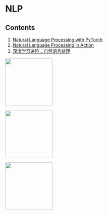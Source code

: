 # NLP

## Contents

1. [Natural Language Processing with PyTorch](https://github.com/JPL-JUNO/NLP/tree/main/NLPP)
2. [Natural Language Processing in Action](https://github.com/JPL-JUNO/NLP/tree/main/NLPA)
3. [深度学习进阶：自然语言处理](https://github.com/JPL-JUNO/NLP/tree/main/NLP-J)

<a href="https://learning.oreilly.com/library/view/natural-language-processing/9781491978221/"><img src="https://learning.oreilly.com/covers/urn:orm:book:9781491978221/400w/" width=150></a>

<a href="https://learning.oreilly.com/library/view/natural-language-processing/9781617294631/"><img src="https://learning.oreilly.com/covers/urn:orm:book:9781617294631/400w/" width=150></a>

<a href="https://www.ituring.com.cn/book/2678"><img src="https://file.ituring.com.cn/LargeCover/2009b4aa1a8c943c1aef" width=150></a>
